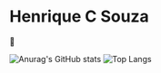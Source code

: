 # Henrique C Souza
👋 

![Anurag's GitHub stats](https://github-readme-stats.vercel.app/api?username=HenriqueCSouzza&show_icons=true&theme=dracula&include_all_commits=true&count_private=true&langs_count=true&show_owner=true&hide=contribs,prs)
![Top Langs](https://github-readme-stats.vercel.app/api/top-langs/?username=HenriqueCSouzza&layout=compact)
